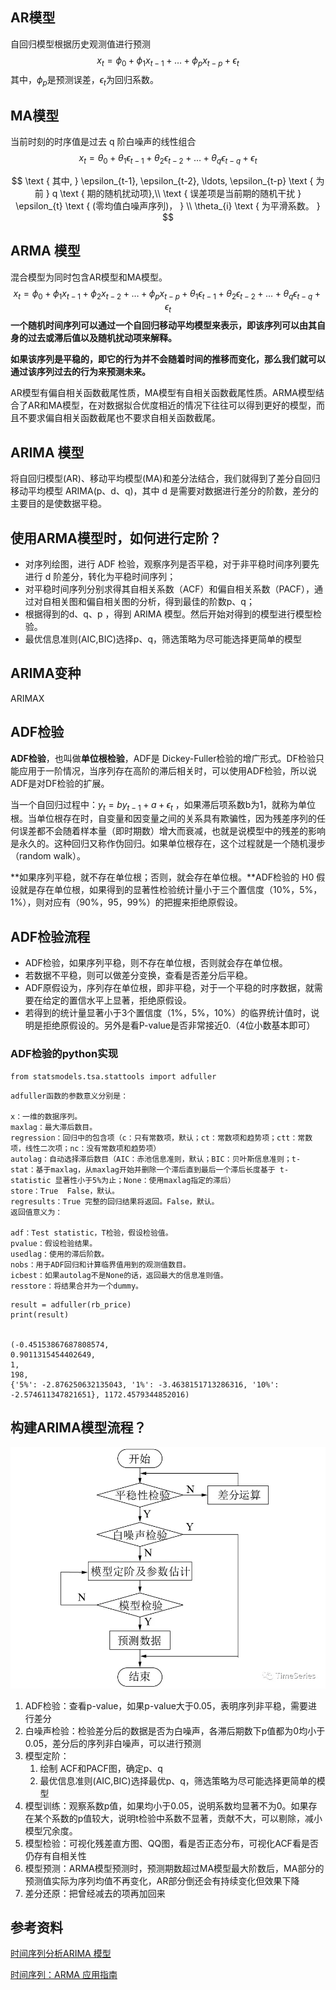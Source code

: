 

## **AR模型**

自回归模型根据历史观测值进行预测
$$
x_{t}=\phi_{0}+\phi_{1} x_{t-1}+\ldots+\phi_{p} x_{t-p}+\epsilon_{t}
$$
其中，$\phi_{p}$是预测误差，$\epsilon_{t}$为回归系数。



## **MA模型**

当前时刻的时序值是过去 q 阶白噪声的线性组合
$$
x_{t}=\theta_{0}+\theta_{1} \epsilon_{t-1}+\theta_{2} \epsilon_{t-2}+\ldots+\theta_{q} \epsilon_{t-q}+\epsilon_{t}
$$

$$
\text { 其中, } \epsilon_{t-1}, \epsilon_{t-2}, \ldots, \epsilon_{t-p} \text { 为前 } q \text { 期的随机扰动项},\\
\text { 误差项是当前期的随机干扰 } \epsilon_{t} \text { (零均值白噪声序列)， } \\ \theta_{i} \text { 为平滑系数。 }
$$

## **ARMA 模型**

混合模型为同时包含AR模型和MA模型。
$$
x_{t}=\phi_{0}+\phi_{1} x_{t-1}+\phi_{2} x_{t-2}+\ldots+\phi_{p} x_{t-p}+\theta_{1} \epsilon_{t-1}+\theta_{2} \epsilon_{t-2}+\ldots+\theta_{q} \epsilon_{t-q}+\epsilon_{t}
$$
**一个随机时间序列可以通过一个自回归移动平均模型来表示，即该序列可以由其自身的过去或滞后值以及随机扰动项来解释。**

**如果该序列是平稳的，即它的行为并不会随着时间的推移而变化，那么我们就可以通过该序列过去的行为来预测未来。**

AR模型有偏自相关函数截尾性质，MA模型有自相关函数截尾性质。ARMA模型结合了AR和MA模型，在对数据拟合优度相近的情况下往往可以得到更好的模型，而且不要求偏自相关函数截尾也不要求自相关函数截尾。



## **ARIMA 模型**

将自回归模型(AR)、移动平均模型(MA)和差分法结合，我们就得到了差分自回归移动平均模型 ARIMA(p、d、q)，其中 d 是需要对数据进行差分的阶数，差分的主要目的是使数据平稳。



## 使用ARMA模型时，如何进行定阶？

- 对序列绘图，进行 ADF 检验，观察序列是否平稳，对于非平稳时间序列要先进行 d 阶差分，转化为平稳时间序列；
- 对平稳时间序列分别求得其自相关系数（ACF）和偏自相关系数（PACF），通过对自相关图和偏自相关图的分析，得到最佳的阶数p、q；
- 根据得到的d、q、p ，得到 ARIMA 模型。然后开始对得到的模型进行模型检验。
- 最优信息准则(AIC,BIC)选择p、q，筛选策略为尽可能选择更简单的模型 

## ARIMA变种

ARIMAX



## ADF检验

**ADF检验**，也叫做**单位根检验**，ADF是 Dickey-Fuller检验的增广形式。DF检验只能应用于一阶情况，当序列存在高阶的滞后相关时，可以使用ADF检验，所以说ADF是对DF检验的扩展。

当一个自回归过程中：$y_{t}=b y_{t-1}+a+\epsilon_{t}$ ，如果滞后项系数b为1，就称为单位根。当单位根存在时，自变量和因变量之间的关系具有欺骗性，因为残差序列的任何误差都不会随着样本量（即时期数）增大而衰减，也就是说模型中的残差的影响是永久的。这种回归又称作伪回归。如果单位根存在，这个过程就是一个随机漫步（random walk）。

**如果序列平稳，就不存在单位根；否则，就会存在单位根。**ADF检验的 H0 假设就是存在单位根，如果得到的显著性检验统计量小于三个置信度（10%，5%，1%），则对应有（90%，95，99%）的把握来拒绝原假设。

## ADF检验流程

- ADF检验，如果序列平稳，则不存在单位根，否则就会存在单位根。
- 若数据不平稳，则可以做差分变换，查看是否差分后平稳。
- ADF原假设为，序列存在单位根，即非平稳，对于一个平稳的时序数据，就需要在给定的置信水平上显著，拒绝原假设。
- 若得到的统计量显著小于3个置信度（1%，5%，10%）的临界统计值时，说明是拒绝原假设的。另外是看P-value是否非常接近0.（4位小数基本即可）

### ADF检验的python实现

```
from statsmodels.tsa.stattools import adfuller
```

```
adfuller函数的参数意义分别是：

x：一维的数据序列。
maxlag：最大滞后数目。
regression：回归中的包含项（c：只有常数项，默认；ct：常数项和趋势项；ctt：常数项，线性二次项；nc：没有常数项和趋势项）
autolag：自动选择滞后数目（AIC：赤池信息准则，默认；BIC：贝叶斯信息准则；t-stat：基于maxlag，从maxlag开始并删除一个滞后直到最后一个滞后长度基于 t-statistic 显著性小于5%为止；None：使用maxlag指定的滞后）
store：True  False，默认。
regresults：True 完整的回归结果将返回。False，默认。
返回值意义为：

adf：Test statistic，T检验，假设检验值。
pvalue：假设检验结果。
usedlag：使用的滞后阶数。
nobs：用于ADF回归和计算临界值用到的观测值数目。
icbest：如果autolag不是None的话，返回最大的信息准则值。
resstore：将结果合并为一个dummy。
```

```
result = adfuller(rb_price)
print(result)
 
 
(-0.45153867687808574, 
0.9011315454402649, 
1, 
198, 
{'5%': -2.876250632135043, '1%': -3.4638151713286316, '10%': -2.574611347821651}, 1172.4579344852016)

```

## 构建ARIMA模型流程？

![图片](img/ARIMA/640)

1. ADF检验：查看p-value，如果p-value大于0.05，表明序列非平稳，需要进行差分
2. 白噪声检验：检验差分后的数据是否为白噪声，各滞后期数下p值都为0均小于0.05，差分后的序列非白噪声，可以进行预测
3. 模型定阶：
   1. 绘制 ACF和PACF图，确定p、q
   2. 最优信息准则(AIC,BIC)选择最优p、q，筛选策略为尽可能选择更简单的模型 
4. 模型训练：观察系数p值，如果均小于0.05，说明系数均显著不为0。如果存在某个系数的p值较大，说明t检验中系数不显著，贡献不大，可以剔除，减小模型冗余度。
5. 模型检验：可视化残差直方图、QQ图，看是否正态分布，可视化ACF看是否仍存有自相关性
6. 模型预测：ARMA模型预测时，预测期数超过MA模型最大阶数后，MA部分的预测值实际为序列均值不再变化，AR部分倒还会有持续变化但效果下降
7. 差分还原：把曾经减去的项再加回来


## 参考资料
[时间序列分析ARIMA 模型 ](https://zhuanlan.zhihu.com/p/60648709)

[时间序列：ARMA 应用指南](https://mp.weixin.qq.com/s/LR9NJKbW54lUjGcLmWuV1Q)